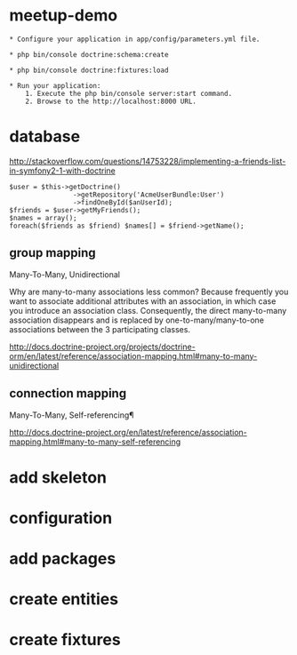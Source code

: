 meetup-demo
===========

    * Configure your application in app/config/parameters.yml file.

    * php bin/console doctrine:schema:create
    
    * php bin/console doctrine:fixtures:load

    * Run your application:
        1. Execute the php bin/console server:start command.
        2. Browse to the http://localhost:8000 URL.

# database

http://stackoverflow.com/questions/14753228/implementing-a-friends-list-in-symfony2-1-with-doctrine

    $user = $this->getDoctrine()
                    ->getRepository('AcmeUserBundle:User')
                    ->findOneById($anUserId);
    $friends = $user->getMyFriends();
    $names = array();
    foreach($friends as $friend) $names[] = $friend->getName();

## group mapping

Many-To-Many, Unidirectional

Why are many-to-many associations less common? Because frequently you want to associate additional attributes with an association, in which case you introduce an association class. Consequently, the direct many-to-many association disappears and is replaced by one-to-many/many-to-one associations between the 3 participating classes.

http://docs.doctrine-project.org/projects/doctrine-orm/en/latest/reference/association-mapping.html#many-to-many-unidirectional

## connection mapping

Many-To-Many, Self-referencing¶

http://docs.doctrine-project.org/en/latest/reference/association-mapping.html#many-to-many-self-referencing

# add skeleton
# configuration
# add packages
# create entities
# create fixtures


